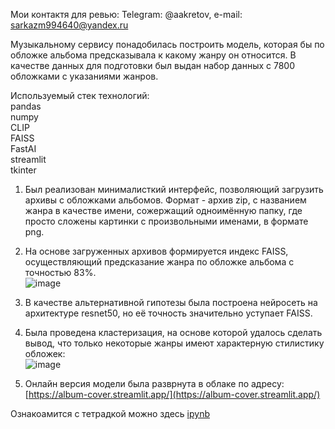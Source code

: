 Мои контактя для ревью: Telegram: @aakretov, e-mail: sarkazm994640@yandex.ru

Мyзыкальному сервису понадобилась построить модель, которая бы по обложке альбома предсказывала к какому жанру он относится.
В качестве данных для подготовки был выдан набор данных с 7800 обложками с указаниями жанров.


Используемый стек технологий:  
pandas  
numpy  
CLIP  
FAISS  
FastAI  
streamlit  
tkinter

1. Был реализован минималисткий интерфейс, позволяющий загрузить архивы с обложками альбомов. Формат - архив zip, с названием жанра в качестве имени, сожержащий одноимённую папку, где просто сложены картинки с произвольными именами, в формате png.
2. На основе загруженных архивов формируется индекс FAISS, осуществляющий предсказание жанра по обложке альбома с точностью 83%.  
   ![image](https://github.com/AlexKretov/Portfolio/assets/128688742/1a1cfaa6-26fa-4eb0-98bd-6418fc008c7a)


3. В качестве альтернативной гипотезы была построена нейросеть на архитектуре resnet50, но её точность значительно уступает FAISS.
4. Была проведена кластеризация, на основе которой удалось сделать вывод, что только некоторые жанры имеют характерную стилистику обложек:  
   ![image](https://github.com/AlexKretov/Portfolio/assets/128688742/d9813147-c633-4082-a02b-306c3b9530b7)
5. Онлайн версия модели была разврнута в облаке по адресу: [https://album-cover.streamlit.app/](https://album-cover.streamlit.app/)

Ознакоамится с тетрадкой можно здесь [ipynb](https://github.com/AlexKretov/Portfolio/blob/9666690ee8d7dc3fd90d89de55b8e4450309881a/AlbumCovers/music.ipynb)


